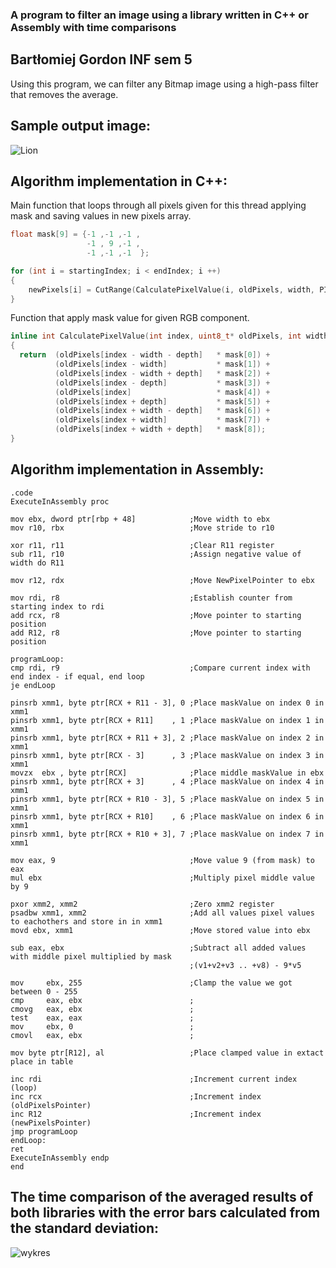 ### A program to filter an image using a library written in C++ or Assembly with time comparisons
## Bartłomiej Gordon INF sem 5

Using this program, we can filter any Bitmap image using a high-pass filter that removes the average.

## Sample output image:

![Lion](https://user-images.githubusercontent.com/69083596/218283011-ad3b0cc3-9e92-4fe3-a340-8aa070178aed.png)

## Algorithm implementation in C++:

Main function that loops through all pixels given for this thread applying mask and saving values in new pixels array.
```cpp
float mask[9] = {-1 ,-1 ,-1 ,
                 -1 , 9 ,-1 ,
                 -1 ,-1 ,-1  };

for (int i = startingIndex; i < endIndex; i ++)
{
    newPixels[i] = CutRange(CalculatePixelValue(i, oldPixels, width, PIXEL_STRIDE, mask));
}
```

Function that apply mask value for given RGB component.
```cpp
inline int CalculatePixelValue(int index, uint8_t* oldPixels, int width, int depth, float* mask)
{
  return  (oldPixels[index - width - depth]   * mask[0]) +
          (oldPixels[index - width]           * mask[1]) +
          (oldPixels[index - width + depth]   * mask[2]) +
          (oldPixels[index - depth]           * mask[3]) +
          (oldPixels[index]                   * mask[4]) +
          (oldPixels[index + depth]           * mask[5]) +
          (oldPixels[index + width - depth]   * mask[6]) +
          (oldPixels[index + width]           * mask[7]) +
          (oldPixels[index + width + depth]   * mask[8]);
}
```

## Algorithm implementation in Assembly:

```Assembly
.code
ExecuteInAssembly proc

mov ebx, dword ptr[rbp + 48]			;Move width to ebx
mov r10, rbx							;Move stride to r10

xor r11, r11							;Clear R11 register
sub r11, r10							;Assign negative value of width do R11

mov r12, rdx							;Move NewPixelPointer to ebx

mov rdi, r8								;Establish counter from starting index to rdi
add rcx, r8								;Move pointer to starting position
add R12, r8								;Move pointer to starting position

programLoop:
cmp rdi, r9								;Compare current index with end index - if equal, end loop
je endLoop															

pinsrb xmm1, byte ptr[RCX + R11 - 3], 0 ;Place maskValue on index 0 in xmm1
pinsrb xmm1, byte ptr[RCX + R11]    , 1 ;Place maskValue on index 1 in xmm1
pinsrb xmm1, byte ptr[RCX + R11 + 3], 2 ;Place maskValue on index 2 in xmm1
pinsrb xmm1, byte ptr[RCX - 3]      , 3 ;Place maskValue on index 3 in xmm1
movzx  ebx , byte ptr[RCX] 				;Place middle maskValue in ebx
pinsrb xmm1, byte ptr[RCX + 3]      , 4 ;Place maskValue on index 4 in xmm1
pinsrb xmm1, byte ptr[RCX + R10 - 3], 5 ;Place maskValue on index 5 in xmm1
pinsrb xmm1, byte ptr[RCX + R10]    , 6 ;Place maskValue on index 6 in xmm1
pinsrb xmm1, byte ptr[RCX + R10 + 3], 7 ;Place maskValue on index 7 in xmm1

mov eax, 9								;Move value 9 (from mask) to eax
mul ebx									;Multiply pixel middle value by 9

pxor xmm2, xmm2							;Zero xmm2 register
psadbw xmm1, xmm2						;Add all values pixel values to eachothers and store in in xmm1
movd ebx, xmm1							;Move stored value into ebx

sub eax, ebx							;Subtract all added values with middle pixel multiplied by mask 
										;(v1+v2+v3 .. +v8) - 9*v5

mov     ebx, 255						;Clamp the value we got between 0 - 255
cmp     eax, ebx						;	
cmovg   eax, ebx						;
test    eax, eax						;
mov     ebx, 0							;
cmovl   eax, ebx						;

mov byte ptr[R12], al					;Place clamped value in extact place in table

inc rdi									;Increment current index (loop)
inc rcx									;Increment index (oldPixelsPointer)
inc R12									;Increment index (newPixelsPointer)
jmp programLoop
endLoop:
ret
ExecuteInAssembly endp
end
```

## The time comparison of the averaged results of both libraries with the error bars calculated from the standard deviation:

![wykres](https://user-images.githubusercontent.com/69083596/218283013-534c58a6-caf1-48a5-9d45-abea25cb8601.png)
